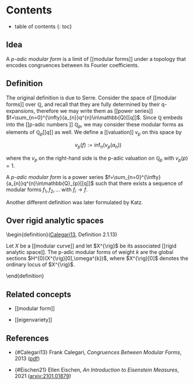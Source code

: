 # Contents
* table of contents
{: toc}

## Idea

A _p-adic modular form_ is a limit of [[modular forms]] under a topology that encodes congruences between its Fourier coefficients.

## Definition

The original definition is due to Serre. Consider the space of [[modular forms]] over $\mathbb{Q}$, and recall that they are fully determined by their q-expansions, therefore we may write them as [[power series]] $f=\sum_{n=0}^{\infty}{a_{n}}q^{n}\in\mathbb{Q}[[q]]$. Since $\mathbb{Q}$ embeds into the [[p-adic numbers ]] $\mathbb{Q}_{p}$, we may consider these modular forms as elements of $\mathbb{Q}_{p}[[q]]$ as well. We define a [[valuation]] $v_{p}$ on this space by

$$v_{p}(f):=\inf_{n}( v_{p}(a_{n}))$$

where the $v_{p}$ on the right-hand side is the p-adic valuation on $\mathbb{Q}_{p}$ with $v_{p}(p)=1$.

A _p-adic modular form_ is a power series $f=\sum_{n=0}^{\infty}{a_{n}}q^{n}\in\mathbb{Q}_{p}[[q]]$ such that there exists a sequence of modular forms $f_{1},f_{2},\ldots$ with $f_{i}\to f$.

Another different definition was later formulated by Katz.

## Over rigid analytic spaces

\begin{definition}([Calegari13](#Calegari13), Definition 2.1.13)

Let $X$ be a [[modular curve]] and let $X^{\rig}$ be its associated [[rigid analytic space]]. The p-adic modular forms of weight $k$ are the global sections $H^{0}(X^{\rig}[0],\omega^{k})$, where $X^{\rig}[0]$ denotes the ordinary locus of $X^{\rig}$. 

\end{definition}

## Related concepts

* [[modular form]]

* [[eigenvariety]]

## References

* {#Calegari13} Frank Calegari, _Congruences Between Modular Forms_, 2013 ([pdf](https://swc-math.github.io/aws/2013/2013CalegariLectureNotes.pdf))

* {#Eischen21} Ellen Eischen, _An Introduction to Eisenstein Measures_, 2021 ([arxiv:2101.01879](https://arxiv.org/abs/2101.01879))